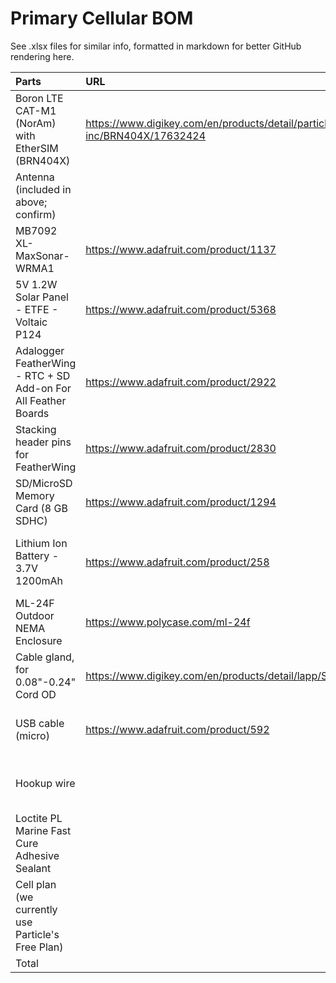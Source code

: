 # Primary Cellular BOM
See .xlsx files for similar info, formatted in markdown for better GitHub rendering here.

Parts | URL | Cost | Function
| :---------------- | :------ | :---- | :---- |
Boron LTE CAT-M1 (NorAm) with EtherSIM (BRN404X) | https://www.digikey.com/en/products/detail/particle-industries-inc/BRN404X/17632424 | $65.31 | Microcontroller, cell modem, power management
Antenna (included in above; confirm) |  |  | Cellular communications
MB7092 XL-MaxSonar-WRMA1 | https://www.adafruit.com/product/1137 | $99.95 | Distance sensor
5V 1.2W Solar Panel - ETFE - Voltaic P124 | https://www.adafruit.com/product/5368 | $14.95 | Solar charging
Adalogger FeatherWing - RTC + SD Add-on For All Feather Boards | https://www.adafruit.com/product/2922 | $8.95 | Data storage board
Stacking header pins for FeatherWing | https://www.adafruit.com/product/2830 | $1.25 | Stack Boron on FeatherWing
SD/MicroSD Memory Card (8 GB SDHC) | https://www.adafruit.com/product/1294 | $9.95 | Data storage
Lithium Ion Battery - 3.7V 1200mAh | https://www.adafruit.com/product/258 | $9.95 | Rechargeable battery; 2,000 mAh originally spec'ed but out of stock
ML-24F Outdoor NEMA Enclosure | https://www.polycase.com/ml-24f | $14.24 | Enclosure for electronics
Cable gland, for 0.08"-0.24" Cord OD | https://www.digikey.com/en/products/detail/lapp/S2209/11200603 | $4.14 | Waterproof cable entry
USB cable (micro) | https://www.adafruit.com/product/592 | $2.95 | Splice to solar panel power for Boron USB connection
Hookup wire |  |  | Power, ground, and analog signal to/from sonar
Loctite PL Marine Fast Cure Adhesive Sealant |  | $11.16 | Seal gland (necessary?)
Cell plan (we currently use Particle's Free Plan) |  | $0.00 | Cloud data management
Total |  | $242.80 | 